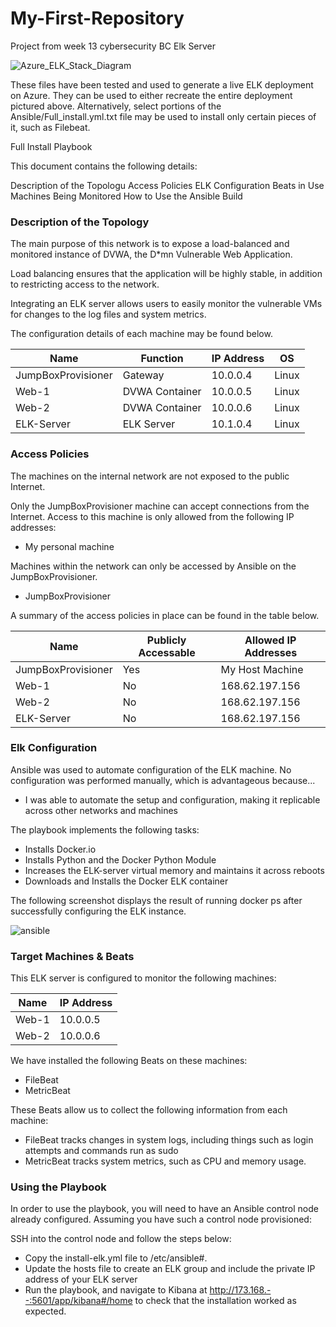 # My-First-Repository
Project from week 13 cybersecurity BC Elk Server

![Azure_ELK_Stack_Diagram](https://user-images.githubusercontent.com/86344327/123558415-f8674000-d74a-11eb-90da-9535821c21c1.png)


These files have been tested and used to generate a live ELK deployment on Azure. They can be used to either recreate the entire deployment pictured above. Alternatively, select portions of the Ansible/Full_install.yml.txt file may be used to install only certain pieces of it, such as Filebeat.

Full Install Playbook

This document contains the following details:

Description of the Topologu
Access Policies
ELK Configuration
Beats in Use
Machines Being Monitored
How to Use the Ansible Build

### Description of the Topology

The main purpose of this network is to expose a load-balanced and monitored instance of DVWA, the D*mn Vulnerable Web Application.

Load balancing ensures that the application will be highly stable, in addition to restricting access to the network.

Integrating an ELK server allows users to easily monitor the vulnerable VMs for changes to the log files and system metrics.

The configuration details of each machine may be found below.

| Name               | Function       | IP Address | OS |
|--------------------|----------------|------------|------------------|
| JumpBoxProvisioner | Gateway        | 10.0.0.4   | Linux            |
| Web-1              | DVWA Container | 10.0.0.5   | Linux            |
| Web-2              | DVWA Container | 10.0.0.6   | Linux            |
| ELK-Server         | ELK Server     | 10.1.0.4   | Linux            |

### Access Policies

The machines on the internal network are not exposed to the public Internet. 

Only the JumpBoxProvisioner machine can accept connections from the Internet. Access to this machine is only allowed from the following IP addresses:
- My personal machine

Machines within the network can only be accessed by Ansible on the JumpBoxProvisioner.
- JumpBoxProvisioner 

A summary of the access policies in place can be found in the table below.

| Name               | Publicly Accessable | Allowed IP Addresses |
|--------------------|---------------------|----------------------|
| JumpBoxProvisioner | Yes                 | My Host Machine      |
| Web-1              | No                  | 168.62.197.156       |
| Web-2              | No                  | 168.62.197.156       |
| ELK-Server         | No                  |168.62.197.156        |



### Elk Configuration

Ansible was used to automate configuration of the ELK machine. No configuration was performed manually, which is advantageous because...
- I was able to automate the setup and configuration, making it replicable across other networks and machines

The playbook implements the following tasks:
- Installs Docker.io
- Installs Python and the Docker Python Module
- Increases the ELK-server virtual memory and maintains it across reboots
- Downloads and Installs the Docker ELK container

The following screenshot displays the result of running docker ps after successfully configuring the ELK instance.

![ansible](https://user-images.githubusercontent.com/86344327/123558503-70ce0100-d74b-11eb-8c49-f728399c6069.PNG)


### Target Machines & Beats
This ELK server is configured to monitor the following machines:


| Name  | IP Address |
|-------|------------|
| Web-1 | 10.0.0.5   |
| Web-2 | 10.0.0.6   |


We have installed the following Beats on these machines:
- FileBeat
- MetricBeat

These Beats allow us to collect the following information from each machine:
- FileBeat tracks changes in system logs, including things such as login attempts and commands run as sudo
- MetricBeat tracks system metrics, such as CPU and memory usage.

### Using the Playbook
In order to use the playbook, you will need to have an Ansible control node already configured. Assuming you have such a control node provisioned: 

SSH into the control node and follow the steps below:
- Copy the install-elk.yml file to /etc/ansible#.
- Update the hosts file to create an ELK group and include the private IP address of your ELK server 
- Run the playbook, and navigate to Kibana at http://173.168.--:5601/app/kibana#/home to check that the installation worked as expected.
